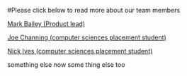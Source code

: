 #Please click below to read more about our team members

<a class="wp-block-button__link" href="./dr-mark-a-bailey">Mark Bailey (Product lead)</a>

<a class="wp-block-button__link" href="./joe-channing">Joe Channing (computer sciences placement student)</a>

<a class="wp-block-button__link" href="./nick-ives">Nick Ives (computer sciences placement student)</a>

something else
now some thing else too